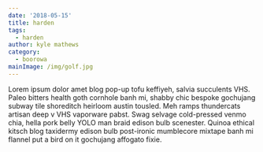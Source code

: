 ```yaml
---
date: '2018-05-15'
title: harden
tags:
  - harden
author: kyle mathews
category:
  - boorowa
mainImage: /img/golf.jpg
---
```

Lorem ipsum dolor amet blog pop-up tofu keffiyeh, salvia succulents VHS. Paleo bitters health goth cornhole banh mi, shabby chic bespoke gochujang subway tile shoreditch heirloom austin tousled. Meh ramps thundercats artisan deep v VHS vaporware pabst. Swag selvage cold-pressed venmo chia, hella pork belly YOLO man braid edison bulb scenester. Quinoa ethical kitsch blog taxidermy edison bulb post-ironic mumblecore mixtape banh mi flannel put a bird on it gochujang affogato fixie.
